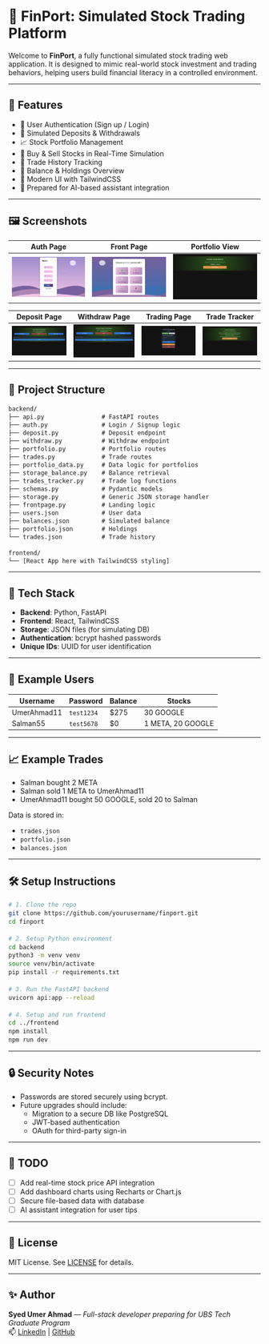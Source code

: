 
# 💼 FinPort: Simulated Stock Trading Platform

Welcome to **FinPort**, a fully functional simulated stock trading web application. It is designed to mimic real-world stock investment and trading behaviors, helping users build financial literacy in a controlled environment.

---

## 🚀 Features

- 🔐 User Authentication (Sign up / Login)
- 💸 Simulated Deposits & Withdrawals
- 📈 Stock Portfolio Management
- 🛒 Buy & Sell Stocks in Real-Time Simulation
- 📜 Trade History Tracking
- 💼 Balance & Holdings Overview
- 🎨 Modern UI with TailwindCSS
- 🧠 Prepared for AI-based assistant integration

---

## 🖼️ Screenshots

| Auth Page | Front Page | Portfolio View |
|----------|--------------|----------------|
| ![Auth Page](assets/screenshots/Login.png) | ![FrontPage](assets/screenshots/FrontPage.png) | ![Portfolio](assets/screenshots/Portfolio.png) |

| Deposit Page | Withdraw Page | Trading Page | Trade Tracker |
|--------------|---------------|-------------|----------------|
| ![Deposit](assets/screenshots/Deposit.png) | ![Withdraw](assets/screenshots/Withdraw.png) | ![Trading](assets/screenshots/Trading-Buy.png) | ![Trade Tracker](assets/screenshots/TradesTracker.png) |

---

## 📂 Project Structure

```
backend/
├── api.py                # FastAPI routes
├── auth.py               # Login / Signup logic
├── deposit.py            # Deposit endpoint
├── withdraw.py           # Withdraw endpoint
├── portfolio.py          # Portfolio routes
├── trades.py             # Trade routes
├── portfolio_data.py     # Data logic for portfolios
├── storage_balance.py    # Balance retrieval
├── trades_tracker.py     # Trade log functions
├── schemas.py            # Pydantic models
├── storage.py            # Generic JSON storage handler
├── frontpage.py          # Landing logic
├── users.json            # User data
├── balances.json         # Simulated balance
├── portfolio.json        # Holdings
└── trades.json           # Trade history

frontend/
└── [React App here with TailwindCSS styling]
```

---

## 🔧 Tech Stack

- **Backend**: Python, FastAPI
- **Frontend**: React, TailwindCSS
- **Storage**: JSON files (for simulating DB)
- **Authentication**: bcrypt hashed passwords
- **Unique IDs**: UUID for user identification

---

## 🧪 Example Users

| Username    | Password     | Balance | Stocks      |
|-------------|--------------|---------|-------------|
| UmerAhmad11 | `test1234`   | $275    | 30 GOOGLE   |
| Salman55    | `test5678`   | $0      | 1 META, 20 GOOGLE |

---

## 📈 Example Trades

- Salman bought 2 META
- Salman sold 1 META to UmerAhmad11
- UmerAhmad11 bought 50 GOOGLE, sold 20 to Salman

Data is stored in:
- `trades.json`
- `portfolio.json`
- `balances.json`

---

## 🛠️ Setup Instructions

```bash
# 1. Clone the repo
git clone https://github.com/yourusername/finport.git
cd finport

# 2. Setup Python environment
cd backend
python3 -m venv venv
source venv/bin/activate
pip install -r requirements.txt

# 3. Run the FastAPI backend
uvicorn api:app --reload

# 4. Setup and run frontend
cd ../frontend
npm install
npm run dev
```

---

## 🔒 Security Notes

- Passwords are stored securely using bcrypt.
- Future upgrades should include:
  - Migration to a secure DB like PostgreSQL
  - JWT-based authentication
  - OAuth for third-party sign-in

---

## 📌 TODO

- [ ] Add real-time stock price API integration
- [ ] Add dashboard charts using Recharts or Chart.js
- [ ] Secure file-based data with database
- [ ] AI assistant integration for user tips

---

## 📃 License

MIT License. See [LICENSE](LICENSE) for details.

---

## ✨ Author

**Syed Umer Ahmad** — *Full-stack developer preparing for UBS Tech Graduate Program*  
📫 [LinkedIn](https://linkedin.com/in/your-profile) | [GitHub](https://github.com/yourusername)
